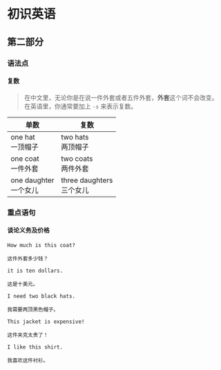 # 初识英语

## 第二部分

### 语法点

#### 复数

> 在中文里，无论你是在说一件外套或者五件外套，**外套**这个词不会改变。  
> 在英语里，你通常要加上 `-s` 来表示复数。

| 单数                  | 复数                     |
| --------------------- | ------------------------ |
| one hat <br> 一顶帽子 | two hats <br> 两顶帽子  |
| one coat <br> 一件外套 | two coats <br> 两件外套 |
| one daughter <br> 一个女儿 | three daughters <br> 三个女儿 |

### 重点语句

#### 谈论义务及价格

```text
How much is this coat?

这件外套多少钱？
```

```text
it is ten dollars.

这是十美元。
```

```text
I need two black hats.

我需要两顶黑色帽子。
```

```text
This jacket is expensive!

这件夹克太贵了！
```

```text
I like this shirt.

我喜欢这件衬衫。
```

